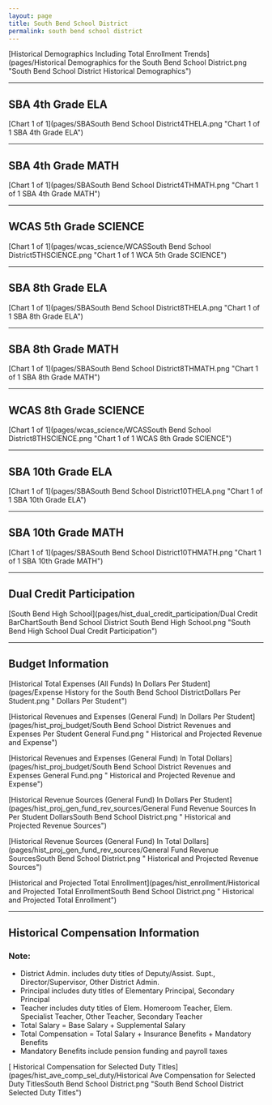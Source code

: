 ```yaml
---
layout: page
title: South Bend School District
permalink: south bend school district
---
```



[Historical Demographics Including Total Enrollment Trends](pages/Historical Demographics for the South Bend School District.png "South Bend School District Historical Demographics")

___

## SBA 4th Grade ELA

[Chart 1 of 1](pages/SBASouth Bend School District4THELA.png "Chart 1 of 1 SBA 4th Grade ELA")


___

## SBA 4th Grade MATH

[Chart 1 of 1](pages/SBASouth Bend School District4THMATH.png "Chart 1 of 1 SBA 4th Grade MATH")


___

## WCAS 5th Grade SCIENCE

[Chart 1 of 1](pages/wcas_science/WCASSouth Bend School District5THSCIENCE.png "Chart 1 of 1 WCA 5th Grade SCIENCE")


___

## SBA 8th Grade ELA

[Chart 1 of 1](pages/SBASouth Bend School District8THELA.png "Chart 1 of 1 SBA 8th Grade ELA")


___

## SBA 8th Grade MATH

[Chart 1 of 1](pages/SBASouth Bend School District8THMATH.png "Chart 1 of 1 SBA 8th Grade MATH")


___

## WCAS 8th Grade SCIENCE

[Chart 1 of 1](pages/wcas_science/WCASSouth Bend School District8THSCIENCE.png "Chart 1 of 1 WCAS 8th Grade SCIENCE")


___

## SBA 10th Grade ELA

[Chart 1 of 1](pages/SBASouth Bend School District10THELA.png "Chart 1 of 1 SBA 10th Grade ELA")


___

## SBA 10th Grade MATH

[Chart 1 of 1](pages/SBASouth Bend School District10THMATH.png "Chart 1 of 1 SBA 10th Grade MATH")


___

## Dual Credit Participation

[South Bend High School](pages/hist_dual_credit_participation/Dual Credit BarChartSouth Bend School District South Bend High School.png "South Bend High School Dual Credit Participation")


___

## Budget Information

[Historical Total Expenses (All Funds) In Dollars Per Student](pages/Expense History for the South Bend School DistrictDollars Per Student.png " Dollars Per Student")

[Historical Revenues and Expenses (General Fund) In Dollars Per Student](pages/hist_proj_budget/South Bend School District Revenues and Expenses Per Student General Fund.png " Historical and Projected Revenue and Expense")

[Historical Revenues and Expenses (General Fund) In Total Dollars](pages/hist_proj_budget/South Bend School District Revenues and Expenses General Fund.png " Historical and Projected Revenue and Expense")

[Historical Revenue Sources (General Fund) In Dollars Per Student](pages/hist_proj_gen_fund_rev_sources/General Fund Revenue Sources In Per Student DollarsSouth Bend School District.png " Historical and Projected Revenue Sources")

[Historical Revenue Sources (General Fund) In Total Dollars](pages/hist_proj_gen_fund_rev_sources/General Fund Revenue SourcesSouth Bend School District.png " Historical and Projected Revenue Sources")

[Historical and Projected Total Enrollment](pages/hist_enrollment/Historical and Projected Total EnrollmentSouth Bend School District.png " Historical and Projected Total Enrollment")


___

## Historical Compensation Information
### Note:
- District Admin. includes duty titles of Deputy/Assist. Supt., Director/Supervisor, Other District Admin.
- Principal includes duty titles of Elementary Principal, Secondary Principal
- Teacher includes duty titles of Elem. Homeroom Teacher, Elem. Specialist Teacher, Other Teacher, Secondary Teacher
- Total Salary = Base Salary + Supplemental Salary
- Total Compensation = Total Salary + Insurance Benefits + Mandatory Benefits
- Mandatory Benefits include pension funding and payroll taxes

[ Historical Compensation for Selected Duty Titles](pages/hist_ave_comp_sel_duty/Historical Ave Compensation for Selected Duty TitlesSouth Bend School District.png "South Bend School District Selected Duty Titles")

